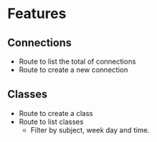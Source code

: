 # Features

## Connections

- Route to list the total of connections
- Route to create a new connection

## Classes

- Route to create a class
- Route to list classes
  - Filter by subject, week day and time.